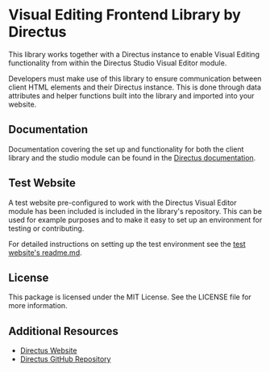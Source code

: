 # Visual Editing Frontend Library by Directus

This library works together with a Directus instance to enable Visual Editing functionality from within the Directus
Studio Visual Editor module.

Developers must make use of this library to ensure communication between client HTML elements and their Directus
instance. This is done through data attributes and helper functions built into the library and imported into your
website.

## Documentation

Documentation covering the set up and functionality for both the client library and the studio module can be found in
the [Directus documentation](https://directus.io/docs/guides/content/visual-editor).

## Test Website

A test website pre-configured to work with the Directus Visual Editor module has been included is included in the
library's repository. This can be used for example purposes and to make it easy to set up an environment for testing or
contributing.

For detailed instructions on setting up the test environment see the
[test website's readme.md](https://github.com/directus/visual-editing/blob/main/test-website/readme.md).

## License

This package is licensed under the MIT License. See the LICENSE file for more information.

## Additional Resources

- [Directus Website](https://directus.io)
- [Directus GitHub Repository](https://github.com/directus/directus)
